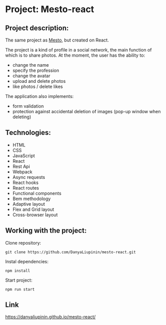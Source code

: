 # Project: Mesto-react

## Project description:
The same project as [Mesto](https://github.com/DanyaLiupinin/mesto), but created on React.

The project is a kind of profile in a social network, the main function of which is to share photos. At the moment, the user has the ability to:
- change the name 
- specify the profession
- change the avatar
- upload and delete photos
- like photos / delete likes

The application also implements: 

- form validation
- protection against accidental deletion of images (pop-up window when deleting)

## Technologies:
- HTML
- CSS
- JavaScript
- React
- Rest Api
- Webpack
- Async requests 
- React hooks
- React routes
- Functional components
- Bem methodology
- Adaptive layout
- Flex and Grid layout
- Cross-browser layout 

## Working with the project:

Clone repository:

``` git clone https://github.com/DanyaLiupinin/mesto-react.git ```

Instal dependencies: 

``` npm install ```

Start project: 

``` npm run start ```

## Link ##
https://danyaliupinin.github.io/mesto-react/

